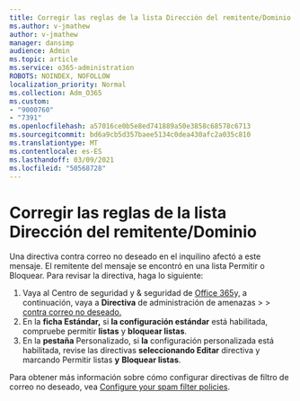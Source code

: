 ```yaml
---
title: Corregir las reglas de la lista Dirección del remitente/Dominio
ms.author: v-jmathew
author: v-jmathew
manager: dansimp
audience: Admin
ms.topic: article
ms.service: o365-administration
ROBOTS: NOINDEX, NOFOLLOW
localization_priority: Normal
ms.collection: Adm_O365
ms.custom:
- "9000760"
- "7391"
ms.openlocfilehash: a57016ce0b5e8ed741889a50e3858c68578c6713
ms.sourcegitcommit: bd6a9cb5d357baee5134c0dea430afc2a035c810
ms.translationtype: MT
ms.contentlocale: es-ES
ms.lasthandoff: 03/09/2021
ms.locfileid: "50568728"
---
```

# <a name="fix-sender-addressdomain-list-rules"></a>Corregir las reglas de la lista Dirección del remitente/Dominio

Una directiva contra correo no deseado en el inquilino afectó a este mensaje. El remitente del mensaje se encontró en una lista Permitir o Bloquear. Para revisar la directiva, haga lo siguiente:

1. Vaya al Centro de seguridad y & seguridad de [Office 365](https://go.microsoft.com/fwlink/p/?linkid=2077143)y, a continuación, vaya a **Directiva** de administración de amenazas  >    >  [contra correo no deseado.](https://go.microsoft.com/fwlink/?linkid=2101518)
2. En la **ficha Estándar,** si **la configuración estándar** está habilitada, compruebe permitir **listas** y **bloquear listas**.
3. En la **pestaña** Personalizado, si **la** configuración personalizada está habilitada, revise las directivas **seleccionando Editar** directiva y marcando Permitir listas **y** **Bloquear listas**.

Para obtener más información sobre cómo configurar directivas de filtro de correo no deseado, vea [Configure your spam filter policies](https://go.microsoft.com/fwlink/?linkid=2101431).
